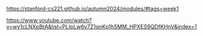 
https://stanford-cs221.github.io/autumn2024/modules/#tags=week1

https://www.youtube.com/watch?v=wy1cLNXpBtA&list=PLIpLw6v7Z1qnKp1h5MM_HPXES9QDfKHnV&index=1
